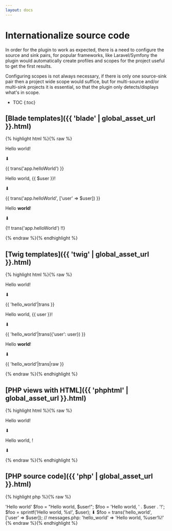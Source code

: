 ```yaml
---
layout: docs
---
```


<h1>Internationalize source code</h1>

In order for the plugin to work as expected, there is a need to configure the source and sink pairs, for popular frameworks, like
Laravel/Symfony the plugin would automatically create profiles and scopes for the project useful to get the first results.

Configuring scopes is not always necessary, if there is only one source-sink pair then a project wide scope would suffice, 
but for multi-source and/or multi-sink projects it is essential, so that the plugin only detects/displays what's in scope.

* TOC
{:toc}


## [Blade templates]({{ 'blade' | global_asset_url }}.html)

{% highlight html %}{% raw %}
<p>Hello world!</p>
⬇
<p>{{ trans('app.helloWorld') }}</p>
<!-- resources/lang/en/messages.php: 'helloWorld' => 'Hello world!' -->

<p>Hello world, {{ $user }}!</p>
⬇
<p>{{ trans('app.helloWorld', ['user' => $user]) }}</p>
<!-- resources/lang/en/messages.php: 'helloWorld' => 'Hello world, :user!' -->

<p>Hello <b>world</b>!</p>
⬇
<p>{!! trans('app.helloWorld') !!}</p>
<!-- resources/lang/en/messages.php: 'helloWorld' => 'Hello <b>world</b>!' -->
{% endraw %}{% endhighlight %}


## [Twig templates]({{ 'twig' | global_asset_url }}.html)

{% highlight html %}{% raw %}
<p>Hello world!</p>
⬇
<p>{{ 'hello_world'|trans }}</p>
<!-- translations/messages.en.yaml: hello_world: 'Hello world!' -->

<p>Hello world, {{ user }}!</p>
⬇
<p>{{ 'hello_world'|trans({'user': user}) }}</p>
<!-- translations/messages.en.yaml: hello_world: 'Hello world, {user}!' -->

<p>Hello <b>world</b>!</p>
⬇
<p>{{ 'hello_world'|trans|raw }}</p>
<!-- translations/messages.en.yaml: hello_world: 'Hello <b>world</b>!' -->
{% endraw %}{% endhighlight %}


## [PHP views with HTML]({{ 'phphtml' | global_asset_url }}.html)

{% highlight html %}{% raw %}
<p>Hello world!</p>
⬇
<p><?php _('Hello world') ?></p>
<!-- messages.po: msgid "Hello world" -->

<p>Hello world, <?php $user ?>!</p>
⬇
<p><?php sprintf(_('Hello world, %1$s!'), $user) ?></p>
<!-- messages.po: msgid "Hello world, %1$s!" -->
{% endraw %}{% endhighlight %}


## [PHP source code]({{ 'php' | global_asset_url }}.html)

{% highlight php %}{% raw %}
<?php
$foo = 'Hello world';
⬇
$foo = trans('hello_world');
// messages.php: 'hello_world' => 'Hello world'

$foo = "Hello world, $user!";
$foo = 'Hello world, ' . $user . '!';
$foo = sprintf('Hello world, %s!', $user);
⬇
$foo = trans('hello_world', ['user' => $user]);
// messages.php: 'hello_world' => 'Hello world, %user%!'
{% endraw %}{% endhighlight %}
